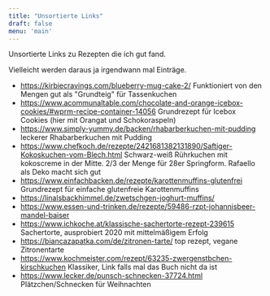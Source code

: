 ```yaml
---
title: "Unsortierte Links"
draft: false
menu: 'main'
---
```


Unsortierte Links zu Rezepten die ich gut fand.

Vielleicht werden daraus ja irgendwann mal Einträge.

- https://kirbiecravings.com/blueberry-mug-cake-2/
Funktioniert von den Mengen gut als "Grundteig" für Tassenkuchen
- https://www.acommunaltable.com/chocolate-and-orange-icebox-cookies/#wprm-recipe-container-14056
Grundrezept für Icebox Cookies (hier mit Orangat und Schokoraspeln)
- https://www.simply-yummy.de/backen/rhabarberkuchen-mit-pudding
leckerer Rhabarberkuchen mit Pudding
- https://www.chefkoch.de/rezepte/2421681382131890/Saftiger-Kokoskuchen-vom-Blech.html
Schwarz-weiß Rührkuchen mit kokoscreme in der Mitte. 2/3 der Menge für 28er Springform. Rafaello als Deko macht sich gut
- https://www.einfachbacken.de/rezepte/karottenmuffins-glutenfrei
Grundrezept für einfache glutenfreie Karottenmuffins
- https://linalsbackhimmel.de/zwetschgen-joghurt-muffins/
- https://www.essen-und-trinken.de/rezepte/59486-rzpt-johannisbeer-mandel-baiser
- https://www.ichkoche.at/klassische-sachertorte-rezept-239615
Sachertorte, ausprobiert 2020 mit mittelmäßigem Erfolg
- https://biancazapatka.com/de/zitronen-tarte/
top rezept, vegane Zitronentarte
- https://www.kochmeister.com/rezept/63235-zwergenstbchen-kirschkuchen
Klassiker, Link falls mal das Buch nicht da ist
- https://www.lecker.de/punsch-schnecken-37724.html
Plätzchen/Schnecken für Weihnachten
